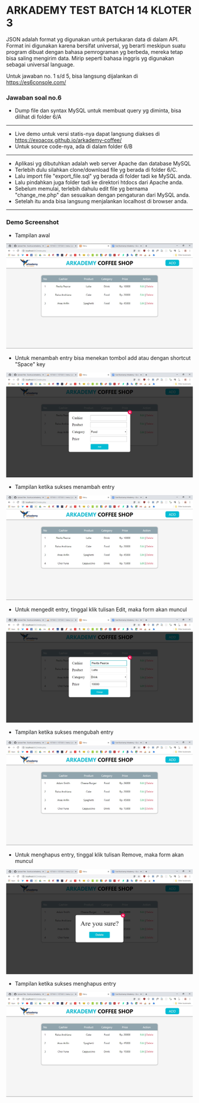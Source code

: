 # ARKADEMY TEST BATCH 14 KLOTER 3

JSON adalah format yg digunakan untuk pertukaran data di dalam API. Format ini digunakan karena bersifat universal, yg berarti meskipun suatu program dibuat dengan bahasa pemrograman yg berbeda, mereka tetap bisa saling mengirim data. Mirip seperti bahasa inggris yg digunakan sebagai universal language.

Untuk jawaban no. 1 s/d 5, bisa langsung dijalankan di https://es6console.com/

### Jawaban soal no.6
* Dump file dan syntax MySQL untuk membuat query yg diminta, bisa dilihat di folder 6/A
---
* Live demo untuk versi statis-nya dapat langsung diakses di https://exoacox.github.io/arkademy-coffee/
* Untuk source code-nya, ada di dalam folder 6/B
---
* Aplikasi yg dibutuhkan adalah web server Apache dan database MySQL
* Terlebih dulu silahkan clone/download file yg berada di folder 6/C.   
* Lalu import file "export_file.sql" yg berada di folder tadi ke MySQL anda.   
* Lalu pindahkan juga folder tadi ke direktori htdocs dari Apache anda.   
* Sebelum memulai, terlebih dahulu edit file yg bernama "change_me.php" dan sesuaikan dengan pengaturan dari MySQL anda.   
* Setelah itu anda bisa langsung menjalankan localhost di browser anda.
---
### Demo Screenshot

* Tampilan awal

![Alt text](/6/Screenshots/1.jpg?raw=true "1")

* Untuk menambah entry bisa menekan tombol add atau dengan shortcut "Space" key

![Alt text](/6/Screenshots/2.jpg?raw=true "2")

* Tampilan ketika sukses menambah entry

![Alt text](/6/Screenshots/3.jpg?raw=true "3")

* Untuk mengedit entry, tinggal klik tulisan Edit, maka form akan muncul

![Alt text](/6/Screenshots/4.jpg?raw=true "4")

* Tampilan ketika sukses mengubah entry

![Alt text](/6/Screenshots/5.jpg?raw=true "5")

* Untuk menghapus entry, tinggal klik tulisan Remove, maka form akan muncul

![Alt text](/6/Screenshots/6.jpg?raw=true "6")

* Tampilan ketika sukses menghapus entry

![Alt text](/6/Screenshots/7.jpg?raw=true "7")
